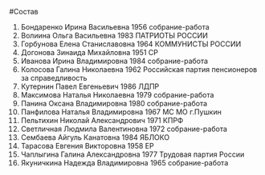 #Состав
1. Бондаренко Ирина Васильевна 1956 собрание-работа
2. Волиина Ольга Васильевна 1983 ПАТРИОТЫ РОССИИ
3. Горбунова Елена Станиславовна 1964 КОММУНИСТЫ РОССИИ
4. Догонова Зинаида Михайловна 1951 СР
5. Иванова Ирина Владимировна 1984 собрание-работа
6. Колосова Галина Николаевна 1962 Российская партия пенсионеров за справедливость
7. Кутернин Павел Евгеньевич 1986 ЛДПР
8. Максимова Наталья Николаевна 1979 собрание-работа
9. Панина Оксана Владимировна 1980 собрание-работа
10. Панфилова Наталья Владимировна 1967 МС МО г.Пушкин
11. Пельтихин Николай Александрович 1971 КПРФ
12. Светличная Людмила Валентиновна 1972 собрание-работа
13. Сембаева Айгуль Канатовна 1984 ЯБЛОКО
14. Тарасова Евгения Викторовна 1958 ЕР
15. Чаплыгина Галина Александровна 1977 Трудовая партия России
16. Якуничкина Надежда Владимировна 1965 собрание-работа
